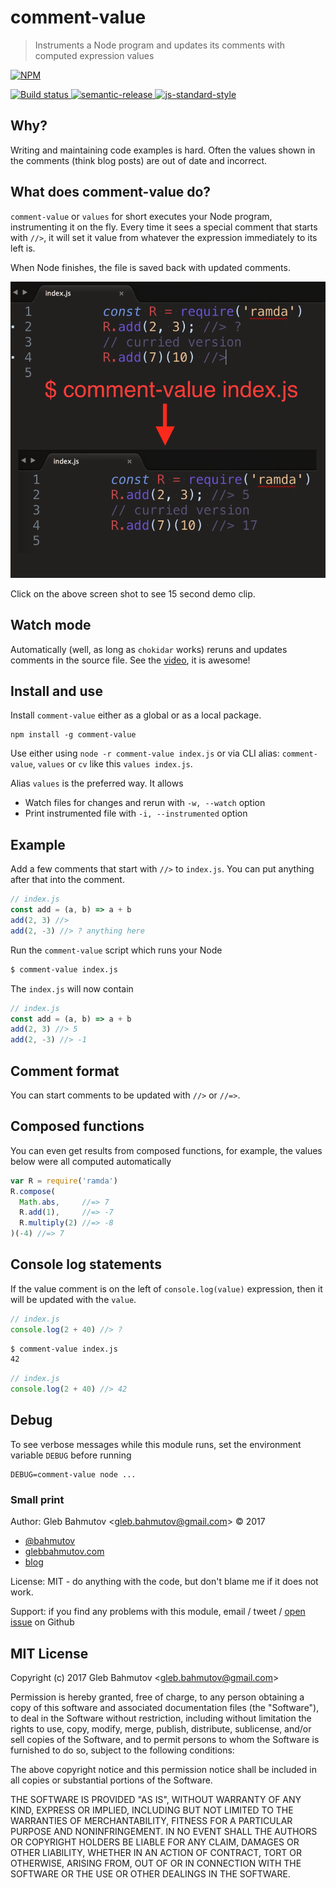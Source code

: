 # comment-value

> Instruments a Node program and updates its comments with computed expression values

[![NPM][npm-icon] ][npm-url]

[![Build status][ci-image] ][ci-url]
[![semantic-release][semantic-image] ][semantic-url]
[![js-standard-style][standard-image]][standard-url]

## Why?

Writing and maintaining code examples is hard. Often the values shown in
the comments (think blog posts) are out of date and incorrect.

## What does comment-value do?

`comment-value` or `values` for short executes your Node program,
instrumenting it on the fly. Every time it sees a special comment that
starts with `//>`, it will set it value from whatever the expression
immediately to its left is.

When Node finishes, the file is saved back with updated comments.

[![comment-value in action](images/comment-value.png)](https://comment-values-awgxclhogn.now.sh/comment-values.webm)

Click on the above screen shot to see 15 second demo clip.

## Watch mode

Automatically (well, as long as `chokidar` works) reruns and updates comments
in the source file. See the
[video](https://glebbahmutov.com/comment-value/comment-value-watch-mode.webm),
it is awesome!

## Install and use

Install `comment-value` either as a global or as a local package.

```
npm install -g comment-value
```

Use either using `node -r comment-value index.js` or via CLI alias:
`comment-value`, `values` or `cv` like this `values index.js`.

Alias `values` is the preferred way. It allows

* Watch files for changes and rerun with `-w, --watch` option
* Print instrumented file with `-i, --instrumented` option

## Example

Add a few comments that start with `//>` to `index.js`. You can put anything
after that into the comment.

```js
// index.js
const add = (a, b) => a + b
add(2, 3) //>
add(2, -3) //> ? anything here
```

Run the `comment-value` script which runs your Node

```sh
$ comment-value index.js
```

The `index.js` will now contain

```js
// index.js
const add = (a, b) => a + b
add(2, 3) //> 5
add(2, -3) //> -1
```

## Comment format

You can start comments to be updated with `//>` or `//=>`.

## Composed functions

You can even get results from composed functions, for example, the values
below were all computed automatically

```js
var R = require('ramda')
R.compose(
  Math.abs,     //=> 7
  R.add(1),     //=> -7
  R.multiply(2) //=> -8
)(-4) //=> 7
```

## Console log statements

If the value comment is on the left of `console.log(value)` expression,
then it will be updated with the `value`.

```js
// index.js
console.log(2 + 40) //> ?
```

```sh
$ comment-value index.js
42
```

```js
// index.js
console.log(2 + 40) //> 42
```

## Debug

To see verbose messages while this module runs, set the environment
variable `DEBUG` before running

```
DEBUG=comment-value node ...
```

### Small print

Author: Gleb Bahmutov &lt;gleb.bahmutov@gmail.com&gt; &copy; 2017

* [@bahmutov](https://twitter.com/bahmutov)
* [glebbahmutov.com](http://glebbahmutov.com)
* [blog](http://glebbahmutov.com/blog)

License: MIT - do anything with the code, but don't blame me if it does not work.

Support: if you find any problems with this module, email / tweet /
[open issue](https://github.com/bahmutov/comment-value/issues) on Github

## MIT License

Copyright (c) 2017 Gleb Bahmutov &lt;gleb.bahmutov@gmail.com&gt;

Permission is hereby granted, free of charge, to any person
obtaining a copy of this software and associated documentation
files (the "Software"), to deal in the Software without
restriction, including without limitation the rights to use,
copy, modify, merge, publish, distribute, sublicense, and/or sell
copies of the Software, and to permit persons to whom the
Software is furnished to do so, subject to the following
conditions:

The above copyright notice and this permission notice shall be
included in all copies or substantial portions of the Software.

THE SOFTWARE IS PROVIDED "AS IS", WITHOUT WARRANTY OF ANY KIND,
EXPRESS OR IMPLIED, INCLUDING BUT NOT LIMITED TO THE WARRANTIES
OF MERCHANTABILITY, FITNESS FOR A PARTICULAR PURPOSE AND
NONINFRINGEMENT. IN NO EVENT SHALL THE AUTHORS OR COPYRIGHT
HOLDERS BE LIABLE FOR ANY CLAIM, DAMAGES OR OTHER LIABILITY,
WHETHER IN AN ACTION OF CONTRACT, TORT OR OTHERWISE, ARISING
FROM, OUT OF OR IN CONNECTION WITH THE SOFTWARE OR THE USE OR
OTHER DEALINGS IN THE SOFTWARE.

[npm-icon]: https://nodei.co/npm/comment-value.svg?downloads=true
[npm-url]: https://npmjs.org/package/comment-value
[ci-image]: https://travis-ci.org/bahmutov/comment-value.svg?branch=master
[ci-url]: https://travis-ci.org/bahmutov/comment-value
[semantic-image]: https://img.shields.io/badge/%20%20%F0%9F%93%A6%F0%9F%9A%80-semantic--release-e10079.svg
[semantic-url]: https://github.com/semantic-release/semantic-release
[standard-image]: https://img.shields.io/badge/code%20style-standard-brightgreen.svg
[standard-url]: http://standardjs.com/

